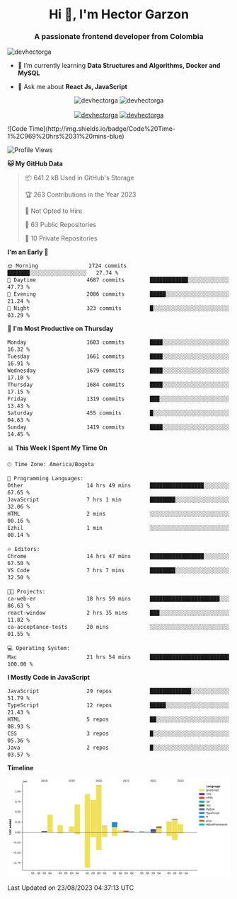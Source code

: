 <h1 align="center">Hi 👋, I'm Hector Garzon</h1>
<h3 align="center">A passionate frontend developer from Colombia</h3>

<p align="left"> <img src="https://komarev.com/ghpvc/?username=devhectorga" alt="devhectorga" /> </p>

- 🌱 I’m currently learning **Data Structures and Algorithms, Docker and MySQL**

- 💬 Ask me about **React Js, JavaScript**

<p align="center"> <img src="https://github-readme-stats.vercel.app/api?username=devhectorga&count_private=true&show_icons=true" alt="devhectorga" /> <img src="https://github-readme-stats.vercel.app/api/top-langs/?username=devhectorga&layout=compact" alt="devhectorga" /></p>

<p align="center">
<a href="https://twitter.com/devhectorga" target="blank"><img align="center" src="https://cdn.jsdelivr.net/npm/simple-icons@3.0.1/icons/twitter.svg" alt="devhectorga" height="20" width="20" /></a>
<a href="https://linkedin.com/in/devhectorga" target="blank"><img align="center" src="https://cdn.jsdelivr.net/npm/simple-icons@3.0.1/icons/linkedin.svg" alt="devhectorga" height="20" width="20" /></a>
</p>
<!--START_SECTION:waka-->
![Code Time](http://img.shields.io/badge/Code%20Time-1%2C969%20hrs%2031%20mins-blue)

![Profile Views](http://img.shields.io/badge/Profile%20Views-0-blue)

**🐱 My GitHub Data** 

> 📦 641.2 kB Used in GitHub's Storage 
 > 
> 🏆 263 Contributions in the Year 2023
 > 
> 🚫 Not Opted to Hire
 > 
> 📜 63 Public Repositories 
 > 
> 🔑 10 Private Repositories 
 > 
**I'm an Early 🐤** 

```text
🌞 Morning                2724 commits        ███████░░░░░░░░░░░░░░░░░░   27.74 % 
🌆 Daytime                4687 commits        ████████████░░░░░░░░░░░░░   47.73 % 
🌃 Evening                2086 commits        █████░░░░░░░░░░░░░░░░░░░░   21.24 % 
🌙 Night                  323 commits         █░░░░░░░░░░░░░░░░░░░░░░░░   03.29 % 
```
📅 **I'm Most Productive on Thursday** 

```text
Monday                   1603 commits        ████░░░░░░░░░░░░░░░░░░░░░   16.32 % 
Tuesday                  1661 commits        ████░░░░░░░░░░░░░░░░░░░░░   16.91 % 
Wednesday                1679 commits        ████░░░░░░░░░░░░░░░░░░░░░   17.10 % 
Thursday                 1684 commits        ████░░░░░░░░░░░░░░░░░░░░░   17.15 % 
Friday                   1319 commits        ███░░░░░░░░░░░░░░░░░░░░░░   13.43 % 
Saturday                 455 commits         █░░░░░░░░░░░░░░░░░░░░░░░░   04.63 % 
Sunday                   1419 commits        ████░░░░░░░░░░░░░░░░░░░░░   14.45 % 
```


📊 **This Week I Spent My Time On** 

```text
🕑︎ Time Zone: America/Bogota

💬 Programming Languages: 
Other                    14 hrs 49 mins      █████████████████░░░░░░░░   67.65 % 
JavaScript               7 hrs 1 min         ████████░░░░░░░░░░░░░░░░░   32.06 % 
HTML                     2 mins              ░░░░░░░░░░░░░░░░░░░░░░░░░   00.16 % 
Ezhil                    1 min               ░░░░░░░░░░░░░░░░░░░░░░░░░   00.14 % 

🔥 Editors: 
Chrome                   14 hrs 47 mins      █████████████████░░░░░░░░   67.50 % 
VS Code                  7 hrs 7 mins        ████████░░░░░░░░░░░░░░░░░   32.50 % 

🐱‍💻 Projects: 
ca-web-er                18 hrs 59 mins      ██████████████████████░░░   86.63 % 
react-window             2 hrs 35 mins       ███░░░░░░░░░░░░░░░░░░░░░░   11.82 % 
ca-acceptance-tests      20 mins             ░░░░░░░░░░░░░░░░░░░░░░░░░   01.55 % 

💻 Operating System: 
Mac                      21 hrs 54 mins      █████████████████████████   100.00 % 
```

**I Mostly Code in JavaScript** 

```text
JavaScript               29 repos            █████████████░░░░░░░░░░░░   51.79 % 
TypeScript               12 repos            █████░░░░░░░░░░░░░░░░░░░░   21.43 % 
HTML                     5 repos             ██░░░░░░░░░░░░░░░░░░░░░░░   08.93 % 
CSS                      3 repos             █░░░░░░░░░░░░░░░░░░░░░░░░   05.36 % 
Java                     2 repos             █░░░░░░░░░░░░░░░░░░░░░░░░   03.57 % 
```



**Timeline**

![Lines of Code chart](https://raw.githubusercontent.com/devHectorGa/devHectorGa/master/assets/bar_graph.png)


 Last Updated on 23/08/2023 04:37:13 UTC
<!--END_SECTION:waka-->
